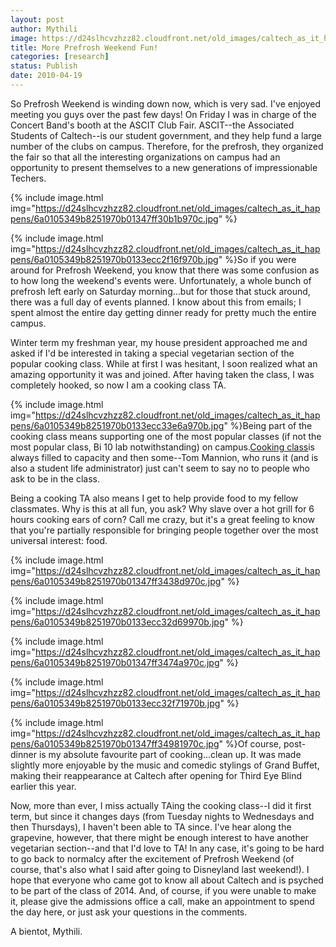 ```yaml
---
layout: post
author: Mythili
image: https://d24slhcvzhzz82.cloudfront.net/old_images/caltech_as_it_happens/6a0105349b8251970b01347ff30a7a970c.jpg
title: More Prefrosh Weekend Fun!
categories: [research]
status: Publish
date: 2010-04-19
---
```


So Prefrosh Weekend is winding down now, which is very sad. I've enjoyed meeting you guys over the past few days!
On Friday I was in charge of the Concert Band's booth at the ASCIT Club Fair. ASCIT--the Associated Students of Caltech--is our student government, and they help fund a large number of the clubs on campus. Therefore, for the prefrosh, they organized the fair so that all the interesting organizations on campus had an opportunity to present themselves to a new generations of impressionable Techers.


{% include image.html img="https://d24slhcvzhzz82.cloudfront.net/old_images/caltech_as_it_happens/6a0105349b8251970b01347ff30b1b970c.jpg" %}

{% include image.html img="https://d24slhcvzhzz82.cloudfront.net/old_images/caltech_as_it_happens/6a0105349b8251970b0133ecc2f16f970b.jpg" %}So if you were around for Prefrosh Weekend, you know that there was some confusion as to how long the weekend's events were. Unfortunately, a whole bunch of prefrosh left early on Saturday morning...but for those that stuck around, there was a full day of events planned. I know about this from emails; I spent almost the entire day getting dinner ready for pretty much the entire campus.

Winter term my freshman year, my house president approached me and asked if I'd be interested in taking a special vegetarian section of the popular cooking class. While at first I was hesitant, I soon realized what an amazing opportunity it was and joined. After having taken the class, I was completely hooked, so now I am a cooking class TA.


{% include image.html img="https://d24slhcvzhzz82.cloudfront.net/old_images/caltech_as_it_happens/6a0105349b8251970b0133ecc33e6a970b.jpg" %}Being part of the cooking class means supporting one of the most popular classes (if not the most popular class, Bi 10 lab notwithstanding) on campus.<a href="https://caltech.typepad.com/caltech_as_it_happens/2010/03/the-grand-finale.html" target="_blank">Cooking class</a>is always filled to capacity and then some--Tom Mannion, who runs it (and is also a student life administrator) just can't seem to say no to people who ask to be in the class.

Being a cooking TA also means I get to help provide food to my fellow classmates. Why is this at all fun, you ask? Why slave over a hot grill for 6 hours cooking ears of corn? Call me crazy, but it's a great feeling to know that you're partially responsible for bringing people together over the most universal interest: food.


{% include image.html img="https://d24slhcvzhzz82.cloudfront.net/old_images/caltech_as_it_happens/6a0105349b8251970b01347ff3438d970c.jpg" %}

{% include image.html img="https://d24slhcvzhzz82.cloudfront.net/old_images/caltech_as_it_happens/6a0105349b8251970b0133ecc32d69970b.jpg" %}

{% include image.html img="https://d24slhcvzhzz82.cloudfront.net/old_images/caltech_as_it_happens/6a0105349b8251970b01347ff3474a970c.jpg" %}

{% include image.html img="https://d24slhcvzhzz82.cloudfront.net/old_images/caltech_as_it_happens/6a0105349b8251970b0133ecc32f71970b.jpg" %}

{% include image.html img="https://d24slhcvzhzz82.cloudfront.net/old_images/caltech_as_it_happens/6a0105349b8251970b01347ff34981970c.jpg" %}Of course, post-dinner is my absolute favourite part of cooking...clean up. It was made slightly more enjoyable by the music and comedic stylings of Grand Buffet, making their reappearance at Caltech after opening for Third Eye Blind earlier this year.

Now, more than ever, I miss actually TAing the cooking class--I did it first term, but since it changes days (from Tuesday nights to Wednesdays and then Thursdays), I haven't been able to TA since. I've hear along the grapevine, however, that there might be enough interest to have another vegetarian section--and that I'd love to TA!
In any case, it's going to be hard to go back to normalcy after the excitement of Prefrosh Weekend (of course, that's also what I said after going to Disneyland last weekend!). I hope that everyone who came got to know all about Caltech and is psyched to be part of the class of 2014. And, of course, if you were unable to make it, please give the admissions office a call, make an appointment to spend the day here, or just ask your questions in the comments.

A bientot,
Mythili.

